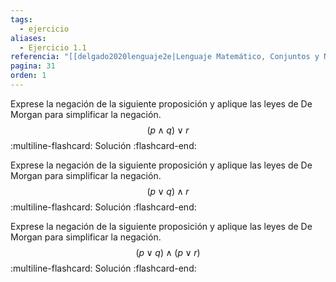 ```yaml
---
tags:
  - ejercicio
aliases:
  - Ejercicio 1.1
referencia: "[[delgado2020lenguaje2e|Lenguaje Matemático, Conjuntos y Números (2a ed)]]"
pagina: 31
orden: 1
---
```

Exprese la negación de la siguiente proposición y aplique las leyes de De Morgan para simplificar la negación.
$$(p \land q) \lor r$$
:multiline-flashcard:
Solución
:flashcard-end:

Exprese la negación de la siguiente proposición y aplique las leyes de De Morgan para simplificar la negación.
$$(p \lor q) \land r$$
:multiline-flashcard:
Solución
:flashcard-end:

Exprese la negación de la siguiente proposición y aplique las leyes de De Morgan para simplificar la negación.
$$(p \lor q) \land (p \lor r)$$
:multiline-flashcard:
Solución
:flashcard-end: